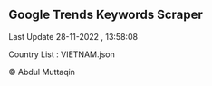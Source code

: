 

## Google Trends Keywords Scraper 
 
Last Update 28-11-2022 , 13:58:08

Country List :
VIETNAM.json



© Abdul Muttaqin 
